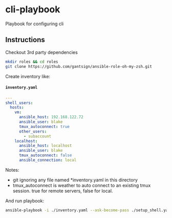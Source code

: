# cli-playbook
Playbook for configuring cli

## Instructions

Checkout 3rd party dependencies

```zsh
mkdir roles && cd roles
git clone https://github.com/gantsign/ansible-role-oh-my-zsh.git
```

Create inventory like:

#### **`inventory.yaml`**
```yaml
---
shell_users:
  hosts:
    vm:
      ansible_host: 192.168.122.72
      ansible_user: blake
      tmux_autoconnect: true
      other_users:
        - subaccount
    localhost:
      ansible_host: localhost
      ansible_user: blake
      tmux_autoconnect: false
      ansible_connection: local      
```

Notes:

- git ignoring any file named *inventory.yaml in this directory
- tmux_autoconnect is weather to auto connect to an existing tmux session. true for remote servers, false for local.

And run playbook:

```zsh
ansible-playbook -i ./inventory.yaml --ask-become-pass ./setup_shell.yaml
```


